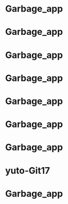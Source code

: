 # Garbage_app
# Garbage_app
# Garbage_app
# Garbage_app
# Garbage_app
# Garbage_app
# Garbage_app
# yuto-Git17
# Garbage_app
